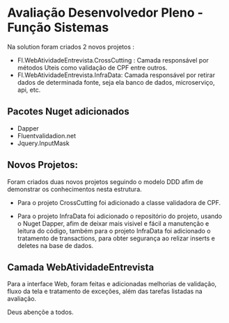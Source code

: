 # Avaliação Desenvolvedor Pleno - Função Sistemas

Na solution foram criados 2 novos projetos :
* FI.WebAtividadeEntrevista.CrossCutting : Camada responsável por métodos Uteis como validação de CPF entre outros.
* FI.WebAtividadeEntrevista.InfraData: Camada responsável por retirar dados de determinada fonte, seja ela banco de dados, microserviço, api, etc. 


## Pacotes Nuget adicionados

* Dapper
* Fluentvalidadion.net
* Jquery.InputMask


## Novos Projetos:

Foram criados duas novos projetos seguindo o modelo DDD afim de demonstrar os conhecimentos nesta estrutura. 
* Para o projeto CrossCutting foi adicionado a classe validadora de CPF.

* Para o projeto InfraData foi adicionado o repositório do projeto, usando o Nuget Dapper, afim de deixar mais visivel e fácil a manutenção e leitura do código,
também para o projeto InfraData foi adicionado o tratamento de transactions, para obter segurança ao relizar inserts e deletes na base de dados.


## Camada WebAtividadeEntrevista

Para a interface Web, foram feitas e adicionadas melhorias de validação, fluxo da tela e tratamento de exceções, além das tarefas listadas na avaliação.


Deus abençõe a todos.

